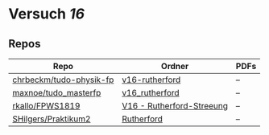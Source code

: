 # Versuch *16*

## Repos

|                           Repo                           |                                                 Ordner                                                  |PDFs|
|----------------------------------------------------------|---------------------------------------------------------------------------------------------------------|----|
|[chrbeckm/tudo-physik-fp](../repo/chrbeckm/tudo-physik-fp)|[v16-rutherford](https://github.com/chrbeckm/tudo-physik-fp/tree/master/v16-rutherford)                  |–   |
|[maxnoe/tudo_masterfp](../repo/maxnoe/tudo_masterfp)      |[v16_rutherford](https://github.com/maxnoe/tudo_masterfp/tree/master/v16_rutherford)                     |–   |
|[rkallo/FPWS1819](../repo/rkallo/FPWS1819)                |[V16 - Rutherford-Streeung](https://github.com/rkallo/FPWS1819/tree/master/V16%20-%20Rutherford-Streeung)|–   |
|[SHilgers/Praktikum2](../repo/SHilgers/Praktikum2)        |[Rutherford](https://github.com/SHilgers/Praktikum2/tree/master/Rutherford)                              |–   |
